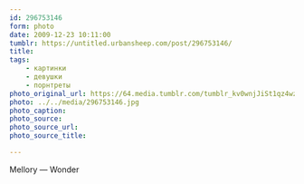 ```yaml
---
id: 296753146
form: photo
date: 2009-12-23 10:11:00
tumblr: https://untitled.urbansheep.com/post/296753146/
title:
tags:
    - картинки
    - девушки
    - порнтреты
photo_original_url: https://64.media.tumblr.com/tumblr_kv0wnjJiSt1qz4wzio1_1280.jpg
photo: ../../media/296753146.jpg
photo_caption:
photo_source:
photo_source_url:
photo_source_title:

---
```


<p>Mellory — Wonder</p>
